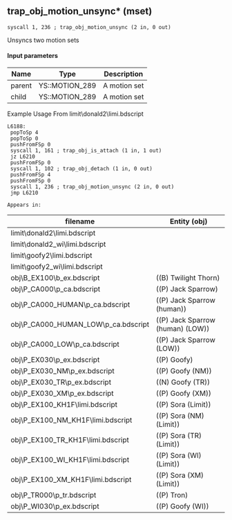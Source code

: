 ## trap_obj_motion_unsync* (mset)

`syscall 1, 236 ; trap_obj_motion_unsync (2 in, 0 out)`

Unsyncs two motion sets

#### Input parameters
| Name | Type | Description
|------|------|------------
| parent   | YS::MOTION_289   | A motion set
| child   | YS::MOTION_289   | A motion set


Example Usage From limit\donald2\limi.bdscript
```plaintext
L6188:
 popToSp 4
 popToSp 0
 pushFromFSp 0
 syscall 1, 161 ; trap_obj_is_attach (1 in, 1 out)
 jz L6210
 pushFromFSp 0
 syscall 1, 102 ; trap_obj_detach (1 in, 0 out)
 pushFromFSp 4
 pushFromFSp 0
 syscall 1, 236 ; trap_obj_motion_unsync (2 in, 0 out)
 jmp L6210
```





	Appears in:
| filename | Entity (obj)
|----------|-------------
| limit\donald2\limi.bdscript       |           
| limit\donald2_wi\limi.bdscript       |           
| limit\goofy2\limi.bdscript       |           
| limit\goofy2_wi\limi.bdscript       |           
| obj\B_EX100\b_ex.bdscript       | ((B) Twilight Thorn)          
| obj\P_CA000\p_ca.bdscript       | ((P) Jack Sparrow)          
| obj\P_CA000_HUMAN\p_ca.bdscript       | ((P) Jack Sparrow (human))          
| obj\P_CA000_HUMAN_LOW\p_ca.bdscript       | ((P) Jack Sparrow (human) (LOW))          
| obj\P_CA000_LOW\p_ca.bdscript       | ((P) Jack Sparrow (LOW))          
| obj\P_EX030\p_ex.bdscript       | ((P) Goofy)          
| obj\P_EX030_NM\p_ex.bdscript       | ((P) Goofy (NM))          
| obj\P_EX030_TR\p_ex.bdscript       | ((N) Goofy (TR))          
| obj\P_EX030_XM\p_ex.bdscript       | ((P) Goofy (XM))          
| obj\P_EX100_KH1F\limi.bdscript       | ((P) Sora (Limit))          
| obj\P_EX100_NM_KH1F\limi.bdscript       | ((P) Sora (NM) (Limit))          
| obj\P_EX100_TR_KH1F\limi.bdscript       | ((P) Sora (TR) (Limit))          
| obj\P_EX100_WI_KH1F\limi.bdscript       | ((P) Sora (WI) (Limit))          
| obj\P_EX100_XM_KH1F\limi.bdscript       | ((P) Sora (XM) (Limit))          
| obj\P_TR000\p_tr.bdscript       | ((P) Tron)          
| obj\P_WI030\p_ex.bdscript       | ((P) Goofy (WI))          



